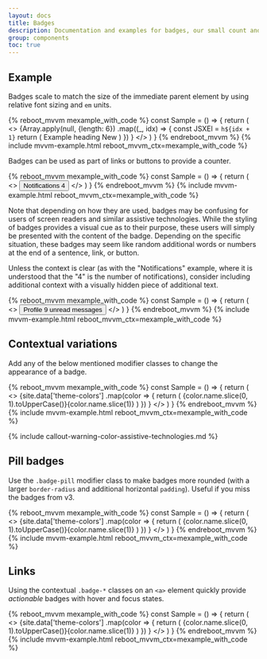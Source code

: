 ```yaml
---
layout: docs
title: Badges
description: Documentation and examples for badges, our small count and labeling component.
group: components
toc: true
---
```


## Example

Badges scale to match the size of the immediate parent element by using relative font sizing and `em` units.

{% reboot_mvvm mexample_with_code %}
const Sample = () => {
  return (
    <>
      {Array.apply(null, {length: 6})
        .map((_, idx) => {
          const JSXEl = `h${idx + 1}`
          return (
            <JSXEl>
              Example heading <Badge type="secondary">New</Badge>
            </JSXEl>
          )
        })
      }
    </>
  )
}
{% endreboot_mvvm %}
{% include mvvm-example.html reboot_mvvm_ctx=mexample_with_code %}

Badges can be used as part of links or buttons to provide a counter.

{% reboot_mvvm mexample_with_code %}
const Sample = () => {
  return (
    <>
      <Button theme="primary">
        Notifications <Badge type="light">4</Badge>
      </Button>
    </>
  )
}
{% endreboot_mvvm %}
{% include mvvm-example.html reboot_mvvm_ctx=mexample_with_code %}

Note that depending on how they are used, badges may be confusing for users of screen readers and similar assistive technologies. While the styling of badges provides a visual cue as to their purpose, these users will simply be presented with the content of the badge. Depending on the specific situation, these badges may seem like random additional words or numbers at the end of a sentence, link, or button.

Unless the context is clear (as with the "Notifications" example, where it is understood that the "4" is the number of notifications), consider including additional context with a visually hidden piece of additional text.

{% reboot_mvvm mexample_with_code %}
const Sample = () => {
  return (
    <>
      <Button theme="primary">
        Profile <Badge type="light">9</Badge>
        <span class="sr-only">unread messages</span>
      </Button>
    </>
  )
}
{% endreboot_mvvm %}
{% include mvvm-example.html reboot_mvvm_ctx=mexample_with_code %}

## Contextual variations

Add any of the below mentioned modifier classes to change the appearance of a badge.

{% reboot_mvvm mexample_with_code %}
const Sample = () => {
  return (
    <>
      {site.data['theme-colors']
        .map(color => {
          return (
            <Badge type={color.name} class="mr-1">
              {color.name.slice(0, 1).toUpperCase()}{color.name.slice(1)}
            </Badge>
          )
        })
      }
    </>
  )
}
{% endreboot_mvvm %}
{% include mvvm-example.html reboot_mvvm_ctx=mexample_with_code %}

{% include callout-warning-color-assistive-technologies.md %}

## Pill badges

Use the `.badge-pill` modifier class to make badges more rounded (with a larger `border-radius` and additional horizontal `padding`). Useful if you miss the badges from v3.

{% reboot_mvvm mexample_with_code %}
const Sample = () => {
  return (
    <>
      {site.data['theme-colors']
        .map(color => {
          return (
            <Badge type={color.name} pill class="mr-1">
              {color.name.slice(0, 1).toUpperCase()}{color.name.slice(1)}
            </Badge>
          )
        })
      }
    </>
  )
}
{% endreboot_mvvm %}
{% include mvvm-example.html reboot_mvvm_ctx=mexample_with_code %}

## Links

Using the contextual `.badge-*` classes on an `<a>` element quickly provide _actionable_ badges with hover and focus states.

{% reboot_mvvm mexample_with_code %}
const Sample = () => {
  return (
    <>
      {site.data['theme-colors']
        .map(color => {
          return (
            <Badge href="#" as="a" type={color.name} class="mr-1">
              {color.name.slice(0, 1).toUpperCase()}{color.name.slice(1)}
            </Badge>
          )
        })
      }
    </>
  )
}
{% endreboot_mvvm %}
{% include mvvm-example.html reboot_mvvm_ctx=mexample_with_code %}